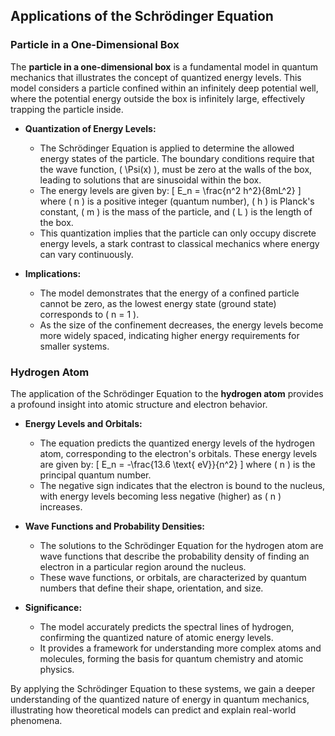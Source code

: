 ## Applications of the Schrödinger Equation

### Particle in a One-Dimensional Box

The **particle in a one-dimensional box** is a fundamental model in quantum mechanics that illustrates the concept of quantized energy levels. This model considers a particle confined within an infinitely deep potential well, where the potential energy outside the box is infinitely large, effectively trapping the particle inside.

- **Quantization of Energy Levels:**
  - The Schrödinger Equation is applied to determine the allowed energy states of the particle. The boundary conditions require that the wave function, \( \Psi(x) \), must be zero at the walls of the box, leading to solutions that are sinusoidal within the box.
  - The energy levels are given by:
    \[
    E_n = \frac{n^2 h^2}{8mL^2}
    \]
    where \( n \) is a positive integer (quantum number), \( h \) is Planck's constant, \( m \) is the mass of the particle, and \( L \) is the length of the box.
  - This quantization implies that the particle can only occupy discrete energy levels, a stark contrast to classical mechanics where energy can vary continuously.

- **Implications:**
  - The model demonstrates that the energy of a confined particle cannot be zero, as the lowest energy state (ground state) corresponds to \( n = 1 \).
  - As the size of the confinement decreases, the energy levels become more widely spaced, indicating higher energy requirements for smaller systems.

### Hydrogen Atom

The application of the Schrödinger Equation to the **hydrogen atom** provides a profound insight into atomic structure and electron behavior.

- **Energy Levels and Orbitals:**
  - The equation predicts the quantized energy levels of the hydrogen atom, corresponding to the electron's orbitals. These energy levels are given by:
    \[
    E_n = -\frac{13.6 \text{ eV}}{n^2}
    \]
    where \( n \) is the principal quantum number.
  - The negative sign indicates that the electron is bound to the nucleus, with energy levels becoming less negative (higher) as \( n \) increases.

- **Wave Functions and Probability Densities:**
  - The solutions to the Schrödinger Equation for the hydrogen atom are wave functions that describe the probability density of finding an electron in a particular region around the nucleus.
  - These wave functions, or orbitals, are characterized by quantum numbers that define their shape, orientation, and size.

- **Significance:**
  - The model accurately predicts the spectral lines of hydrogen, confirming the quantized nature of atomic energy levels.
  - It provides a framework for understanding more complex atoms and molecules, forming the basis for quantum chemistry and atomic physics.

By applying the Schrödinger Equation to these systems, we gain a deeper understanding of the quantized nature of energy in quantum mechanics, illustrating how theoretical models can predict and explain real-world phenomena.
